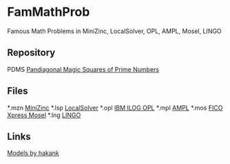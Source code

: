 # FamMathProb
Famous Math Problems in MiniZinc, LocalSolver, OPL, AMPL, Mosel, LINGO

## Repository
PDMS [Pandiagonal Magic Squares of Prime Numbers](http://azspcs.com/Contest/PandiagonalMagicSquares)


## Files
*.mzn [MiniZinc](http://www.minizinc.org)
*.lsp [LocalSolver](http://www.localsolver.com)
*.opl [IBM ILOG OPL](https://www.ibm.com/products/ilog-cplex-optimization-studio)
*.mpl [AMPL](https://ampl.com)
*.mos [FICO Xpress Mosel](http://subscribe.fico.com/xpress-optimization-community-license)
*.lng [LINGO](https://www.lindo.com/index.php/products/lingo-and-optimization-modeling)


## Links
[Models by hakank](https://github.com/hakank/hakank)
